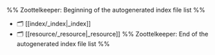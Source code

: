 %% Zoottelkeeper: Beginning of the autogenerated index file list  %%
- 🗂️ [[index/_index|_index]]
- 🗂️ [[resource/_resource|_resource]]
%% Zoottelkeeper: End of the autogenerated index file list  %%
